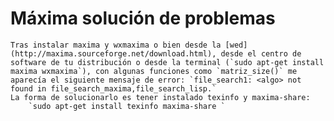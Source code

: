 # Máxima solución de problemas  
	Tras instalar maxima y wxmaxima o bien desde la [wed](http://maxima.sourceforge.net/download.html), desde el centro de software de tu distribución o desde la terminal (`sudo apt-get install maxima wxmaxima`), con algunas funciones como `matriz_size()` me aparecía el siguiente mensaje de error: `file_search1: <algo> not found in file_search_maxima,file_search_lisp.` 
	La forma de solucionarlo es tener instalado texinfo y maxima-share:  
		`sudo apt-get install texinfo maxima-share `

